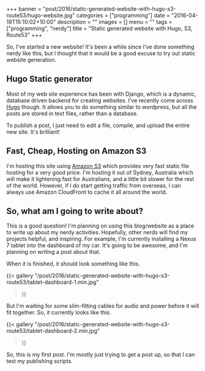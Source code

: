 +++
banner = "post/2016/static-generated-website-with-hugo-s3-route53/hugo-website.jpg"
categories = ["programming"]
date = "2016-04-19T15:10:02+10:00"
description = ""
images = []
menu = ""
tags = ["programming", "nerdy"]
title = "Static generated website with Hugo, S3, Route53"
+++

So, I've started a new website!  It's been a while since I've done something nerdy like this, but I thought that it
would be a good excuse to try out static website generation.

## Hugo Static generator

Most of my web site experience has been with Django, which is a dynamic, database driven backend for creating websites.
I've recently come across [Hugo](http://gohugo.io/) though.  It allows you to do something similar to wordpress, but all
the posts are stored in text files, rather than a database.

To publish a post, I just need to edit a file, compile, and upload the entire new site.  It's brilliant!

## Fast, Cheap, Hosting on Amazon S3

I'm hosting this site using [Amazon S3](https://aws.amazon.com/s3/) which provides very fast static file hosting for
a very good price.  I'm hosting it out of Sydney, Australia which will make it lightening fast for Australians, and a
little bit slower for the rest of the world.  However, if I do start getting traffic from overseas, I can always use
Amazon CloudFront to cache it all around the world.

## So, what am I going to write about?

This is a good question!  I'm planning on using this blog/website as a place to write up about my nerdy activities.
Hopefully, other nerds will find my projects helpful, and inspiring.  For example, I'm currently installing a Nexus 7
tablet into the dashboard of my car.  It's going to be awesome, and I'm planning on writing a post about that.

When it is finished, it should look something like this.

{{< gallery
    "/post/2016/static-generated-website-with-hugo-s3-route53/tablet-dashboard-1.min.jpg"
>}}

But I'm waiting for some slim-fitting cables for audio and power before it will fit together.  So, it currently looks
like this.

{{< gallery
    "/post/2016/static-generated-website-with-hugo-s3-route53/tablet-dashboard-2.min.jpg"
>}}

So, this is my first post.  I'm mostly just trying to get a post up, so that I can test my publishing scripts.